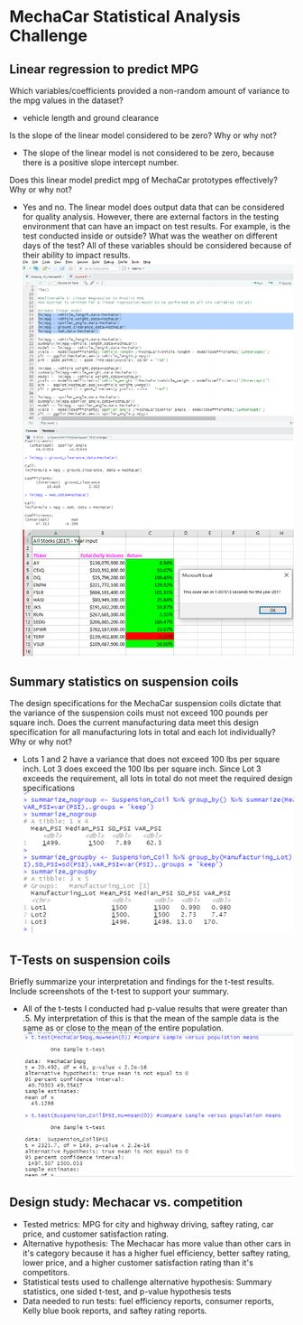 # MechaCar Statistical Analysis Challenge

## Linear regression to predict MPG
Which variables/coefficients provided a non-random amount of variance to the mpg values in the dataset?
- vehicle length and ground clearance

Is the slope of the linear model considered to be zero? Why or why not?
- The slope of the linear model is not considered to be zero, because there is a positive slope intercept number. 

Does this linear model predict mpg of MechaCar prototypes effectively? Why or why not?
- Yes and no. The linear model does output data that can be considered for quality analysis. However, there are external factors in the testing environment that can have an impact on test results. For example, is the test conducted inside or outside? What was the weather on different days of the test? All of these variables should be considered because of their ability to impact results. 
![A](https://github.com/wolfi584/MechaCar_Statistical_Analysis/blob/main/Challlenge_15_Part_1.png?raw=true)
![A](https://github.com/wolfi584/stock-analysis/blob/main/Resources/VBA_Challenge%20Analysis%20(2017).png?raw=true)

## Summary statistics on suspension coils
The design specifications for the MechaCar suspension coils dictate that the variance of the suspension coils must not exceed 100 pounds per square inch. Does the current manufacturing data meet this design specification for all manufacturing lots in total and each lot individually? Why or why not?
- Lots 1 and 2 have a variance that does not exceed 100 lbs per square inch. Lot 3 does exceed the 100 lbs per square inch. Since Lot 3 exceeds the requirement, all lots in total do not meet the required design specifications
![B](https://github.com/wolfi584/MechaCar_Statistical_Analysis/blob/main/Challenge15_Part_2.png?raw=true)

## T-Tests on suspension coils
Briefly summarize your interpretation and findings for the t-test results. Include screenshots of the t-test to support your summary.
- All of the t-tests I conducted had p-value results that were greater than .5. My interpretation of this is that the mean of the sample data is the same as or close to the mean of the entire population.
![C](https://github.com/wolfi584/MechaCar_Statistical_Analysis/blob/main/Challenge15_Part_3.png?raw=true)


## Design study: Mechacar vs. competition
 - Tested metrics: MPG for city and highway driving, saftey rating, car price, and customer satisfaction rating. 
 - Alternative hypothesis: The Mechacar has more value than other cars in it's category because it has a higher fuel efficiency, better saftey rating, lower price, and a higher customer satisfaction rating than it's competitors.  
 - Statistical tests used to challenge alternative hypothesis: Summary statistics, one sided t-test, and p-value hypothesis tests
 - Data needed to run tests: fuel efficiency reports, consumer reports, Kelly blue book reports, and saftey rating reports.
